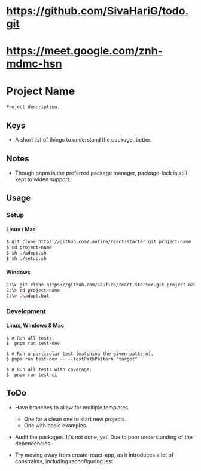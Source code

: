 # https://github.com/SivaHariG/todo.git
# https://meet.google.com/znh-mdmc-hsn
# Project Name

	Project description.

## Keys

* A short list of things to understand the package, better.

## Notes

* Though pnpm is the preferred package manager, package-lock is still kept to widen support.

## Usage
### Setup
#### Linux / Mac
```sh
$ git clone https://github.com/Laufire/react-starter.git project-name
$ cd project-name
$ sh ./adopt.sh
$ sh ./setup.sh
```

#### Windows
```sh
C:\> git clone https://github.com/Laufire/react-starter.git project-name
C:\> cd project-name
C:\> .\adopt.bat
```

### Development
#### Linux, Windows & Mac
```
$ # Run all tests.
$  pnpm run test-dev

$ # Run a particular test (matching the given pattern).
$ pnpm run test-dev -- --testPathPattern "target"

$ # Run all tests with coverage.
$  pnpm run test-ci
```

## ToDo

* Have branches to allow for multiple templates.
	* One for a clean one to start new projects.
	* One with basic examples.

* Audit the packages. It's not done, yet. Due to poor understanding of the dependencies.

* Try moving away from create-react-app, as it introduces a lot of constraints, including reconfiguring jest.
